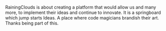 RainingClouds is about creating a platform that would allow us and many more, to implement their ideas and continue to innovate. It is a springboard which jump starts Ideas. A place where code magicians brandish their art. Thanks being part of this.

